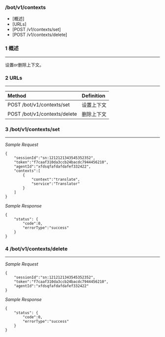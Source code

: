 ### /bot/v1/contexts

* [概述]
* [URLs]
* [POST /v1/contexts/set]
* [POST /v1/contexts/delete]

### 1 概述

---

设置or删除上下文。

### 2 URLs

---

| Method | Definition |
| :--- | :--- |
| POST /bot/v1/contexts/set | 设置上下文 |
| POST /bot/v1/contexts/delete | 删除上下文 |

### 3 /bot/v1/contexts/set

---

_Sample Request_

```
{
    "sessionId":"sn:1212121343545352352",
    "token":"f7caaf310da3ccb24bacdc7944456210",
    "agentId":"xfdsqfafdafdafef332422",
    "contexts":[
        {
            "context":"translate",
            "service":"Translator"
        }
    ]
}
```

_Sample Response_

```
{
    "status": {
        "code":0,
        "errorType":"success"
    }
}
```

### 4 /bot/v1/contexts/delete

---

_Sample Request_

```
{
    "sessionId":"sn:1212121343545352352",
    "token":"f7caaf310da3ccb24bacdc7944456210",
    "agentId":"xfdsqfafdafdafef332422"
}
```

_Sample Response_

```
{
    "status": {
        "code":0,
        "errorType":"success"
    }
}
```




